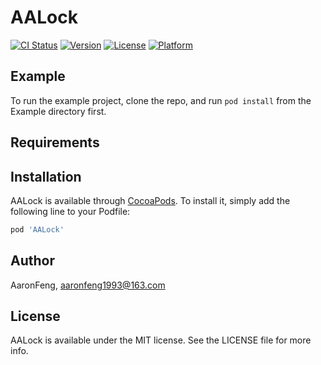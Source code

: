 # AALock

[![CI Status](https://img.shields.io/travis/AaronFeng/AALock.svg?style=flat)](https://travis-ci.org/AaronFeng/AALock)
[![Version](https://img.shields.io/cocoapods/v/AALock.svg?style=flat)](https://cocoapods.org/pods/AALock)
[![License](https://img.shields.io/cocoapods/l/AALock.svg?style=flat)](https://cocoapods.org/pods/AALock)
[![Platform](https://img.shields.io/cocoapods/p/AALock.svg?style=flat)](https://cocoapods.org/pods/AALock)

## Example

To run the example project, clone the repo, and run `pod install` from the Example directory first.

## Requirements

## Installation

AALock is available through [CocoaPods](https://cocoapods.org). To install
it, simply add the following line to your Podfile:

```ruby
pod 'AALock'
```

## Author

AaronFeng, aaronfeng1993@163.com

## License

AALock is available under the MIT license. See the LICENSE file for more info.
